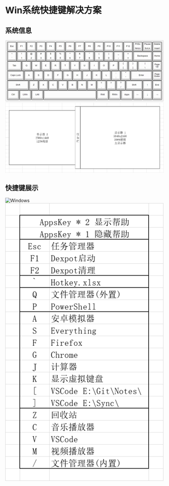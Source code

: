 # Win系统快捷键解决方案


## 系统信息
![Keyboard](./image/Keyboard.png)
![Screen](./image/Screen.png)


## 快捷键展示
![Windows](./image/Hotkey/Windows.png)
![Appskey](./image/Hotkey/Appskey.png)